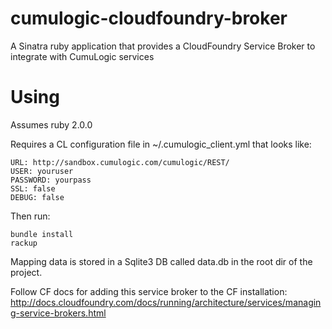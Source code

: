cumulogic-cloudfoundry-broker
=============================

A Sinatra ruby application that provides a CloudFoundry Service Broker to integrate with CumuLogic services

Using
=====

Assumes ruby 2.0.0

Requires a CL configuration file in ~/.cumulogic_client.yml that looks like:

    URL: http://sandbox.cumulogic.com/cumulogic/REST/
    USER: youruser
    PASSWORD: yourpass
    SSL: false
    DEBUG: false

Then run:

    bundle install
    rackup

Mapping data is stored in a Sqlite3 DB called data.db in the root dir of the project.

Follow CF docs for adding this service broker to the CF installation: http://docs.cloudfoundry.com/docs/running/architecture/services/managing-service-brokers.html
